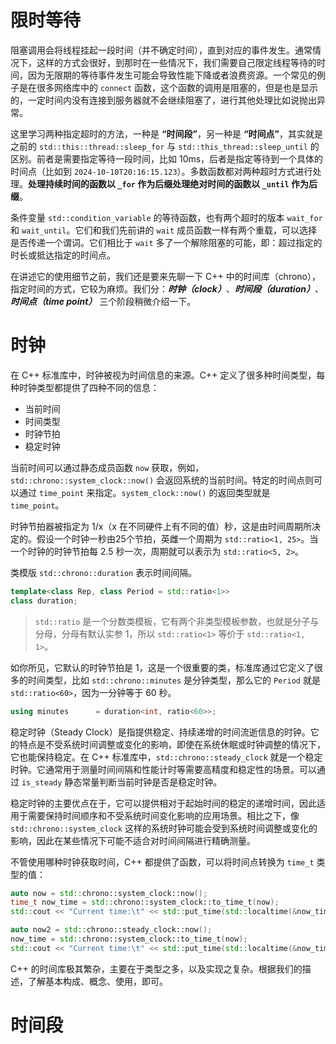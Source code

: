 # 限时等待

阻塞调用会将线程挂起一段时间（并不确定时间），直到对应的事件发生。通常情况下，这样的方式会很好，到那时在一些情况下，我们需要自己限定线程等待的时间，因为无限期的等待事件发生可能会导致性能下降或者浪费资源。一个常见的例子是在很多网络库中的 `connect` 函数，这个函数的调用是阻塞的，但是也是显示的，一定时间内没有连接到服务器就不会继续阻塞了，进行其他处理比如说抛出异常。

这里学习两种指定超时的方法，一种是 **“时间段”**，另一种是 **“时间点”**，其实就是之前的 `std::this::thread::sleep_for` 与 `std::this_thread::sleep_until` 的区别。前者是需要指定等待一段时间，比如 10ms，后者是指定等待到一个具体的时间点（比如到 `2024-10-10T20:16:15.123`）。多数函数都对两种超时方式进行处理。**处理持续时间的函数以 `_for` 作为后缀处理绝对时间的函数以 `_until` 作为后缀**。

条件变量 `std::condition_variable` 的等待函数，也有两个超时的版本 `wait_for` 和 `wait_until`。它们和我们先前讲的 `wait` 成员函数一样有两个重载，可以选择是否传递一个谓词。它们相比于 `wait` 多了一个解除阻塞的可能，即：超过指定的时长或抵达指定的时间点。

在讲述它的使用细节之前，我们还是要来先聊一下 C++ 中的时间库（chrono），指定时间的方式，它较为麻烦。我们分：***时钟（clock）***、***时间段（duration）***、***时间点（time point）*** 三个阶段稍微介绍一下。

# 时钟

在 C++ 标准库中，时钟被视为时间信息的来源。C++ 定义了很多种时间类型，每种时钟类型都提供了四种不同的信息：

- 当前时间
- 时间类型
- 时钟节拍
- 稳定时钟

当前时间可以通过静态成员函数 `now` 获取，例如，`std::chrono::system_clock::now()` 会返回系统的当前时间。特定的时间点则可以通过 `time_point` 来指定。`system_clock::now()` 的返回类型就是 `time_point`。

时钟节拍器被指定为 1/x（x 在不同硬件上有不同的值）秒，这是由时间周期所决定的。假设一个时钟一秒由25个节拍，英雌一个周期为 `std::ratio<1, 25>`。当一个时钟的时钟节拍每 2.5 秒一次，周期就可以表示为 `std::ratio<5, 2>`。

类模版 `std::chrono::duration` 表示时间间隔。

```cpp
template<class Rep, class Period = std::ratio<1>>
class duration;
```

> `std::ratio` 是一个分数类模板，它有两个非类型模板参数，也就是分子与分母，分母有默认实参 1，所以 `std::ratio<1>` 等价于 `std::ratio<1, 1>`。

如你所见，它默认的时钟节拍是 1，这是一个很重要的类，标准库通过它定义了很多的时间类型，比如 `std::chrono::minutes` 是分钟类型，那么它的 `Period` 就是 `std::ratio<60>`，因为一分钟等于 60 秒。

```cpp
using minutes      = duration<int, ratio<60>>;
```

稳定时钟（Steady Clock）是指提供稳定、持续递增的时间流逝信息的时钟。它的特点是不受系统时间调整或变化的影响，即使在系统休眠或时钟调整的情况下，它也能保持稳定。在 C++ 标准库中，`std::chrono::steady_clock` 就是一个稳定时钟。它通常用于测量时间间隔和性能计时等需要高精度和稳定性的场景。可以通过 `is_steady` 静态常量判断当前时钟是否是稳定时钟。

稳定时钟的主要优点在于，它可以提供相对于起始时间的稳定的递增时间，因此适用于需要保持时间顺序和不受系统时间变化影响的应用场景。相比之下，像 `std::chrono::system_clock` 这样的系统时钟可能会受到系统时间调整或变化的影响，因此在某些情况下可能不适合对时间间隔进行精确测量。

不管使用哪种时钟获取时间，C++ 都提供了函数，可以将时间点转换为 `time_t` 类型的值：

```cpp
auto now = std::chrono::system_clock::now();
time_t now_time = std::chrono::system_clock::to_time_t(now);
std::cout << "Current time:\t" << std::put_time(std::localtime(&now_time), "%H:%M:%S\n");

auto now2 = std::chrono::steady_clock::now();
now_time = std::chrono::system_clock::to_time_t(now);
std::cout << "Current time:\t" << std::put_time(std::localtime(&now_time), "%H:%M:%S\n");
```

C++ 的时间库极其繁杂，主要在于类型之多，以及实现之复杂。根据我们的描述，了解基本构成、概念、使用，即可。

# 时间段



















